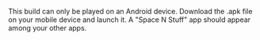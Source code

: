 This build can only be played on an Android device.
Download the .apk file on your mobile device and launch it.
A "Space N Stuff" app should appear among your other apps.